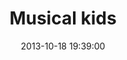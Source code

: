 ---
layout: post
title:  "Musical kids"
date:   2013-10-18 19:39:00
categories: ['illustrations']
image: illustrations/musicalKids4.jpg
image_width: 533
image_height: 400
---